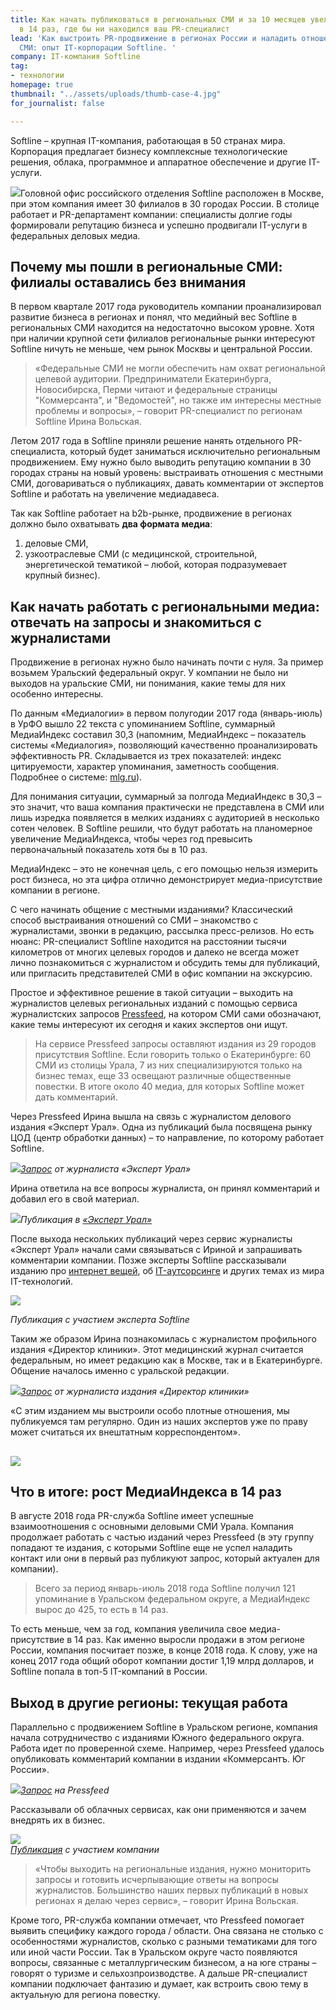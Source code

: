 ```yaml
---
title: Как начать публиковаться в региональных СМИ и за 10 месяцев увеличить МедиаИндекс
  в 14 раз, где бы ни находился ваш PR-специалист
lead: 'Как выстроить PR-продвижение в регионах России и наладить отношения с местными
  СМИ: опыт IT-корпорации Softline. '
company: IT-компания Softline
tag:
- технологии
homepage: true
thumbnail: "../assets/uploads/thumb-case-4.jpg"
for_journalist: false

---
```

Softline – крупная IT-компания, работающая в 50 странах мира. Корпорация предлагает бизнесу комплексные технологические решения, облака, программное и аппаратное обеспечение и другие IT-услуги.

![](../assets/uploads/image5-10.png)Головной офис российского отделения Softline расположен в Москве, при этом компания имеет 30 филиалов в 30 городах России. В столице работает и PR-департамент компании: специалисты долгие годы формировали репутацию бизнеса и успешно продвигали IT-услуги в федеральных деловых медиа.

## Почему мы пошли в региональные СМИ: филиалы оставались без внимания

В первом квартале 2017 года руководитель компании проанализировал развитие бизнеса в регионах и понял, что медийный вес Softline в региональных СМИ находится на недостаточно высоком уровне. Хотя при наличии крупной сети филиалов региональные рынки интересуют Softline ничуть не меньше, чем рынок Москвы и центральной России.

> «Федеральные СМИ не могли обеспечить нам охват региональной целевой аудитории. Предприниматели Екатеринбурга, Новосибирска, Перми читают и федеральные страницы "Коммерсанта", и "Ведомостей", но также им интересны местные проблемы и вопросы», – говорит PR-специалист по регионам Softline Ирина Вольская.

Летом 2017 года в Softline приняли решение нанять отдельного PR-специалиста, который будет заниматься исключительно региональным продвижением. Ему нужно было выводить репутацию компании в 30 городах страны на новый уровень: выстраивать отношения с местными СМИ, договариваться о публикациях, давать комментарии от экспертов Softline и работать на увеличение медиадавеса.

Так как Softline работает на b2b-рынке, продвижение в регионах должно было охватывать **два формата медиа**:

1. деловые СМИ,
2. узкоотраслевые СМИ (с медицинской, строительной, энергетической тематикой – любой, которая подразумевает крупный бизнес).

## Как начать работать с региональными медиа: отвечать на запросы и знакомиться с журналистами

Продвижение в регионах нужно было начинать почти с нуля. За пример возьмем Уральский федеральный округ. У компании не было ни выходов на уральские СМИ, ни понимания, какие темы для них особенно интересны.

По данным «Медиалогии» в первом полугодии 2017 года (январь-июль) в УрФО вышло 22 текста с упоминанием Softline, суммарный МедиаИндекс составил 30,3 (напомним, МедиаИндекс – показатель системы «Медиалогия», позволяющий качественно проанализировать эффективность PR. Складывается из трех показателей: индекс цитируемости, характер упоминания, заметность сообщения. Подробнее о системе: [mlg.ru](http://www.mlg.ru/about/technologies/#mediaindex)).

Для понимания ситуации, суммарный за полгода МедиаИндекс в 30,3 – это значит, что ваша компания практически не представлена в СМИ или лишь изредка появляется в мелких изданиях с аудиторией в несколько сотен человек. В Softline решили, что будут работать на планомерное увеличение МедиаИндекса, чтобы через год превысить первоначальный показатель хотя бы в 10 раз.

МедиаИндекс – это не конечная цель, с его помощью нельзя измерить рост бизнеса, но эта цифра отлично демонстрирует медиа-присутствие компании в регионе.

С чего начинать общение с местными изданиями? Классический способ выстраивания отношений со СМИ – знакомство с журналистами, звонки в редакцию, рассылка пресс-релизов. Но есть нюанс: PR-специалист Softline находится на расстоянии тысячи километров от многих целевых городов и далеко не всегда может лично познакомиться с журналистом и обсудить темы для публикаций, или пригласить представителей СМИ в офис компании на экскурсию.

Простое и эффективное решение в такой ситуации – выходить на журналистов целевых региональных изданий с помощью сервиса журналистских запросов [Pressfeed](https://pressfeed.ru/), на котором СМИ сами обозначают, какие темы интересуют их сегодня и каких экспертов они ищут.

> На сервисе Pressfeed запросы оставляют издания из 29 городов присутствия Softline. Если говорить только о Екатеринбурге: 60 СМИ из столицы Урала, 7 из них специализируются только на бизнес темах, еще 33 освещают различные общественные повестки. В итоге около 40 медиа, для которых Softline может дать комментарий.

Через Pressfeed Ирина вышла на связь с журналистом делового издания «Эксперт Урал». Одна из публикаций была посвящена рынку ЦОД (центр обработки данных) – то направление, по которому работает Softline.

![](../assets/uploads/image3-9.png)[_Запрос_](https://pressfeed.ru/query/40685) _от журналиста «Эксперт Урал»_

Ирина ответила на все вопросы журналиста, он принял комментарий и добавил его в свой материал.

![](../assets/uploads/image4-10.png)_Публикация в_ [_«Эксперт Урал»_](http://www.acexpert.ru/archive/nomer-10-759/kakie-nashi-codi.html)

После выхода нескольких публикаций через сервис журналисты «Эксперт Урал» начали сами связываться с Ириной и запрашивать комментарии компании. Позже эксперты Softline рассказывали изданию про [интернет вещей](http://expert.ru/ural/2018/26/intellektualnyie-seti/), об [IT-аутсорсинге](http://expert.ru/ural/2018/22/ostaetsya-zhat-na-knopku/) и других темах из мира IT-технологий.

![](../assets/uploads/image6-11.png)

_Публикация с участием эксперта Softline_

Таким же образом Ирина познакомилась с журналистом профильного издания «Директор клиники». Этот медицинский журнал считается федеральным, но имеет редакцию как в Москве, так и в Екатеринбурге. Общение началось именно с уральской редакции.

![](../assets/uploads/image2-9.png)[_Запрос_](https://pressfeed.ru/query/40048) _от журналиста издания «Директор клиники»_

«С этим изданием мы выстроили особо плотные отношения, мы публикуемся там регулярно. Один из наших экспертов уже по праву может считаться их внештатным корреспондентом».

## ![](../assets/uploads/image7-12.png)

## Что в итоге: рост МедиаИндекса в 14 раз

В августе 2018 года PR-служба Softline имеет успешные взаимоотношения с основными деловыми СМИ Урала. Компания продолжает работать с частью изданий через Pressfeed (в эту группу попадают те издания, с которыми Softline еще не успел наладить контакт или они в первый раз публикуют запрос, который актуален для компании).

> Всего за период январь-июль 2018 года Softline получил 121 упоминание в Уральском федеральном округе, а МедиаИндекс вырос до 425, то есть в 14 раз.

То есть меньше, чем за год, компания увеличила свое медиа-присутствие в 14 раз. Как именно выросли продажи в этом регионе России, компания посчитает позже, в конце 2018 года. К слову, уже на конец 2017 года общий оборот компании достиг 1,19 млрд долларов, и Softline попала в топ-5 IT-компаний в России.

## Выход в другие регионы: текущая работа

Параллельно с продвижением Softline в Уральском регионе, компания начала сотрудничество с изданиями Южного федерального округа. Работа идет по проверенной схеме. Например, через Pressfeed удалось опубликовать комментарий компании в издании «Коммерсантъ. Юг России».

![](../assets/uploads/image1-11.png)[_Запрос_](https://pressfeed.ru/query/42384) _на Pressfeed_

Рассказывали об облачных сервисах, как они применяются и зачем внедрять их в бизнес.

![](../assets/uploads/image8-9.png)  
[_Публикация_](https://www.kommersant.ru/doc/3614570?query=softline) _с участием компании_

> «Чтобы выходить на региональные издания, нужно мониторить запросы и готовить исчерпывающие ответы на вопросы журналистов. Большинство наших первых публикаций в новых регионах я делаю через сервис», – говорит Ирина Вольская.

Кроме того, PR-служба компании отмечает, что Pressfeed помогает выявить специфику каждого города / области. Она связана не столько с особенностями журналистов, сколько с разными тематиками для того или иной части России. Так в Уральском округе часто появляются вопросы, связанные с металлургическим бизнесом, а на юге страны – говорят о туризме и сельхозпроизводстве. А дальше PR-специалист компании подключает фантазию и думает, как встроить свою тему в актуальную для региона повестку.
